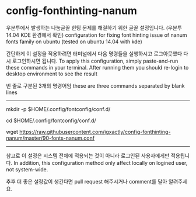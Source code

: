 config-fonthinting-nanum
========================

우분투에서 발생하는 나눔글꼴 힌팅 문제를 해결하기 위한 글꼴 설정입니다. (우분투 14.04 KDE 환경에서 확인)
configuration for fixing font hinting issue of nanum fonts family on ubuntu (tested on ubuntu 14.04 with kde)

간단하게 이 설정을 적용하려면 터미널에서 다음 명령들을 실행하시고 로그아웃했다 다시 로그인하시면 됩니다.
To apply this configuration, simply paste-and-run these commands in your terminal. After running them you should re-login to desktop environment to see the result


빈 줄로 구분된 3개의 명령어임 these are three commands separated by blank lines

----------------------------

mkdir -p $HOME/.config/fontconfig/conf.d/

cd $HOME/.config/fontconfig/conf.d/

wget https://raw.githubusercontent.com/igxactly/config-fonthinting-nanum/master/90-fonts-nanum.conf

----------------------------





참고로 이 설정은 시스템 전체에 적용되는 것이 아니라 로그인된 사용자에게만 적용됩니다.
In addition, this configuration method only affect locally on logined user, not system-wide.

추후 더 좋은 설정값이 생긴다면 pull request 해주시거나 comment를 달아 알려주세요.
